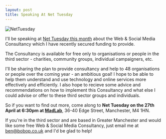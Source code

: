 ```yaml
---
layout: post
title: Speaking At Net Tuesday
---
```


![](http://netsquared.org/sites/all/themes/net2v2/images/net2-logo.gif "NetTuesday")

I'll be speaking at [Net Tuesday this month](http://www.meetup.com/The-Manchester-NetSquared-Meetup-Group/calendar/12760850/) about the Web &amp; Social Media Consultancy which I have recently secured funding to provide.

The Consultancy is available for free only to organisations or people in the third sector - charities, community groups, individual campaigners, etc.

I'll be sharing the plan to provide consultancy and help to 48 organisations or people over the coming year - an ambitious goal! I hope to be able to help them understand and use technology and online services more effectively and efficiently. I also hope to recieve some advice and recommendations on how to implement this Consultancy and what else I could advise or offer to these third sector groups and individuals.

So if you want to find out more, come along to **Net Tuesday on the 27th April at 6:30pm at [MadLab](http://madlab.org.uk)**, 36-40 Edge Street, Manchester, M4 1HN.

If you're in the third sector and are based in Greater Manchester and would like some free Web &amp; Social Media Consultancy, just email me at [ben@bobop.co.uk](mailto:ben@bobop.co.uk) and I'd be glad to help!